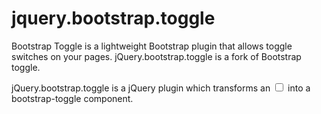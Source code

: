 jquery.bootstrap.toggle
================

Bootstrap Toggle is a lightweight Bootstrap plugin that allows toggle switches on your pages.
jQuery.bootstrap.toggle is a fork of Bootstrap toggle.

jQuery.bootstrap.toggle is a jQuery plugin which transforms an <input type = 'checkbox'/> into a bootstrap-toggle component.

